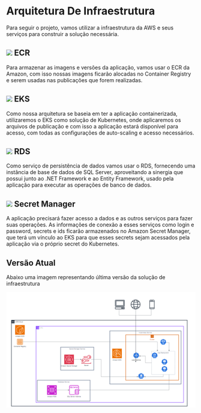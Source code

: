 # Arquitetura De Infraestrutura

Para seguir o projeto, vamos utilizar a infraestrutura da AWS e seus serviços para construir a solução necessária.

## <img src="https://cdn.simpleicons.org/amazonecs" width="20" /> ECR

Para armazenar as imagens e versões da aplicação, vamos usar o ECR da Amazon, com isso nossas imagens ficarão alocadas no Container Registry e serem usadas nas publicações que forem realizadas.

## <img src="https://cdn.simpleicons.org/amazoneks" width="20" /> EKS

Como nossa arquitetura se baseia em ter a aplicação containerizada, utilizaremos o EKS como solução de Kubernetes, onde aplicaremos os arquivos de publicação e com isso a aplicação estará disponível para acesso, com todas as configurações de auto-scaling e acesso necessários.

## <img src="https://cdn.simpleicons.org/amazonrds" width="20" /> RDS

Como serviço de persistência de dados vamos usar o RDS, fornecendo uma instância de base de dados de SQL Server, aproveitando a sinergia que possui junto ao .NET Framework e ao Entity Framework, usado pela aplicação para executar as operações de banco de dados.


## <img src="https://cdn.simpleicons.org/awssecretsmanager" width="20" /> Secret Manager

A aplicação precisará fazer acesso a dados e as outros serviços para fazer suas operações. As informações de conexão a esses serviços como login e password, secrets e ids ficarão armazenados no Amazon Secret Manager, que terá um vínculo ao EKS para que esses secrets sejam acessados pela aplicação via o próprio secret do Kubernetes.


## Versão Atual

Abaixo uma imagem representando última versão da solução de infraestrutura

<img  src="../images/Infraestrutura.png"/>
